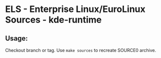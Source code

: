 # ELS - Enterprise Linux/EuroLinux Sources - kde-runtime
 
## Usage:
  Checkout branch or tag. Use `make sources` to recreate  SOURCE0 archive.
